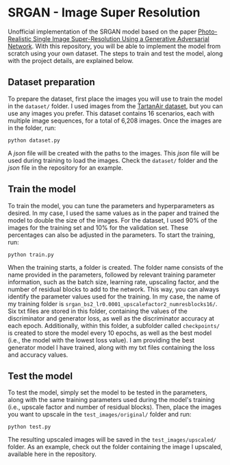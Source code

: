 # SRGAN - Image Super Resolution
Unofficial implementation of the SRGAN model based on the paper [Photo-Realistic Single Image Super-Resolution Using a Generative Adversarial Network](https://arxiv.org/pdf/1609.04802v5). With this repository, you will be able to implement the model from scratch using your own dataset. The steps to train and test the model, along with the project details, are explained below.

## Dataset preparation
To prepare the dataset, first place the images you will use to train the model in the ```dataset/``` folder. I used images from the [TartanAir dataset](https://theairlab.org/tartanair-dataset/), but you can use any images you prefer. This dataset contains 16 scenarios, each with multiple image sequences, for a total of 6,208 images. Once the images are in the folder, run:
```
python dataset.py
```
A _json_ file will be created with the paths to the images. This _json_ file will be used during training to load the images. Check the ```dataset/``` folder and the _json_ file in the repository for an example.

## Train the model
To train the model, you can tune the parameters and hyperparameters as desired. In my case, I used the same values as in the paper and trained the model to double the size of the images. For the dataset, I used 90% of the images for the training set and 10% for the validation set. These percentages can also be adjusted in the parameters. To start the training, run:
```
python train.py
```
When the training starts, a folder is created. The folder name consists of the name provided in the parameters, followed by relevant training parameter information, such as the batch size, learning rate, upscaling factor, and the number of residual blocks to add to the network. This way, you can always identify the parameter values used for the training. In my case, the name of my training folder is ```srgan_bs2_lr0.0001_upscalefactor2_numresblocks16/```. Six txt files are stored in this folder, containing the values of the discriminator and generator loss, as well as the discriminator accuracy at each epoch. Additionally, within this folder, a subfolder called ```checkpoints/``` is created to store the model every 10 epochs, as well as the best model (i.e., the model with the lowest loss value). I am providing the best generator model I have trained, along with my txt files containing the loss and accuracy values.

## Test the model
To test the model, simply set the model to be tested in the parameters, along with the same training parameters used during the model's training (i.e., upscale factor and number of residual blocks). Then, place the images you want to upscale in the ```test_images/original/``` folder and run:
```
python test.py
```
The resulting upscaled images will be saved in the ```test_images/upscaled/``` folder. As an example, check out the folder containing the image I upscaled, available here in the repository.
